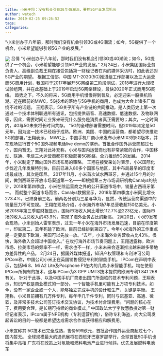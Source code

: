 ```yaml
---
title: 小米王翔：没有机会引领3G与4G潮流，要抓5G产业发展机会
author: wetech
date: 2019-02-25 09:26:52
tags: 
categories: 
---
```

“小米创办于八年前，那时我们没有机会引领3G或4G潮流；如今，5G提供了一个机会，小米希望能够引领5G产业的发展。”
<!-- more -->
<img align="center" border="0" src="https://imgcdn.yicai.com/uppics/images/2019/02/c6682981d7e79e2fd95c91e6dfdc8b09.jpg" />
吕倩
“小米创办于八年前，那时我们没有机会引领3G或4G潮流；如今，5G提供了一个机会，小米希望能够引领5G产业的发展。”
2月24日，小米集团国际业务负责人、高级副总裁王翔在接受包括第一财经记者在内的媒体采访时，如此表述对5G产业的期望。
根据工信部、中国IMT-2020(5G)推进组工作部署以及三大运营商5G商用计划，我国将于2017年展开5G网络第二阶段测试，2018年进行大规模试验组网，并在此基础上于2019年启动5G网络建设，最快2020年正式商用5G网络。
趋势之下，不久的将来，5G商用手机慢慢得到普及，必定迎来一股换机热潮。近在眼前的MWC，5G技术的落地与5G手机的商用，也成为大会上诸多厂商绕不过的话题。
王翔表示，5G关乎所有产业链的共同推动，是人类历史上第一次通过一个技术体制联通所有通讯，包括提供语音、高速数据、低速数据、及物联网等，因此，需要时间让业界来研究什么服务是消费者真正需要的；其次，一定时间内，4G与5G未来将长时间共存。
“5G的全球部署需要时间，但2019年肯定是5G元年，因为这一技术已经趋于成熟。欧洲、美国、中国的运营商，都希望尽快推进5G的部署。”王翔表示。
MWC上，中国手机厂商小米发布小米MIX3的5G版本，并在现场进行首个5G国外视频电话live demo的演示。首批合作国外运营商超过七个，国内暂无。王翔对此补充称，小米与国内运营商也有非常紧密的合作，中国移动、联通、电信三大运营商都在积极部署5G网络，全力推动5G的发展。
2014年，小米制定了面向国外市场布局的策略。
王翔在接受采访时表示，小米国际化步伐近几年发展特别快，目前已进入80多个国家与地区，其中布局最早的印度市场最成功，其次是印尼。
2017年11月，小米首次试水西班牙，并通过15个月的时间，做到西班牙开放市场渠道第一名——即根据第三方市场调研机构Canalys的统计，2018年第四季度，小米在除运营商之外的公开渠道市场中，销量占西班牙第一。
而就整个渠道市场而言，Canalys数据显示，2018年第四季度小米同比增长273.4%，已跻身前三名。前两名分别为三星与华为，显然，传统运营商渠道中的销量压力不可忽视。
王翔在现场介绍，小米海外市场7年总营收超150亿美元。小米2018年第三季度财报显示，国际市场收入同比增长112.7%至223亿元，国际市场的收入占总收入的43.9%，实现了海外业务占比的新高。
2月20日，小米9发布会现场，小米创始人雷军表示，过去一年小米在海外市场发展迅速，目前在印度第一，印尼第二，去年死磕了欧洲，目前已经排到第四了。今年小米海外的工作重点是一定要拿下欧洲，美国可以先放一放。“去年，小米海外业务营收占比43%。很快，海外收入会超过中国收入。”
在攻打海外市场节奏问题上，王翔透露称，欧洲市场、拉美市场的频率不一样，需求也不一样，小米未来会逐渐推出越来越多带地方差异性的产品。
2月24日，据国外媒体报道，知识产权管理和专利许可公司IPCom称，中国公司小米正在英国销售侵犯专利的智能手机。
IPCom在声明中表示，包括Mi 8、Mi A2 Lite及Pocphone F1在内的几款小米智能手机，均在使用IPCom所拥有的技术，这与IPCom为3 GPP UMTS技术提供的欧洲专利1 841 268有关。
针对于此事、以及中国手机厂商走出国门所面临的技术专利问题，王翔表示，知识产权是商业模式的一部分。一个智能手机里可能有上万项专利技术。如今，没有一家企业或一个人，能够独立完成手机的设计和生产，关键是平衡。
王翔称，小米目前拥有几万件专利，每年申几千件专利，同时与诺基亚、高通、微软，及非常多技术公司签订技术交叉协议，为技术付合理费用。“问题的核心在于，费用要合理，是长期可持续的商业模式。”
中国政法大学李俊慧教授对第一财经记者表示，IPcom属于NPE机构（专利运营机构），俗称专利海盗，向大公司发起诉讼的目的一般都是希望达成需求合作或获得相应和解费用。
 
 
小米宣称其 5G技术已完全成熟，售价599欧元，首批合作国外运营商超过七个，国内暂无。
全球规模最大的通讯展将在西班牙巴塞罗那举行，全球首批5G手机也将集中亮相
广东将在政策上对氢能和燃料电池产业进行倾斜，优先发展燃料电池车
